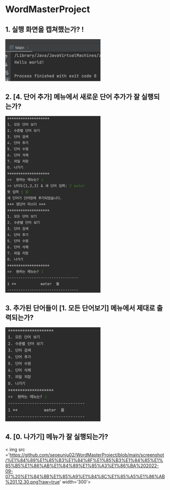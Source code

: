 # WordMasterProject

## 1. 실행 화면을 캡쳐했는가? !

<img src='https://github.com/seoeunju02/WordMasterProject/blob/main/screenshot/%E1%84%89%E1%85%B3%E1%84%8F%E1%85%B3%E1%84%85%E1%85%B5%E1%86%AB%E1%84%89%E1%85%A3%E1%86%BA%202022-09-07%20%E1%84%8B%E1%85%A9%E1%84%8C%E1%85%A5%E1%86%AB%2012.58.46.png?raw=true' width='300' >

## 2. [4. 단어 추가] 메뉴에서 새로운 단어 추가가 잘 실행되는가?
<img src ='https://github.com/seoeunju02/WordMasterProject/blob/main/screenshot/%E1%84%89%E1%85%B3%E1%84%8F%E1%85%B3%E1%84%85%E1%85%B5%E1%86%AB%E1%84%89%E1%85%A3%E1%86%BA%202022-09-07%20%E1%84%8B%E1%85%A9%E1%84%8C%E1%85%A5%E1%86%AB%201.10.56.png?raw=true' width='300'>

## 3. 추가된 단어들이 [1. 모든 단어보기] 메뉴에서 제대로 출력되는가?
<img src ='https://github.com/seoeunju02/WordMasterProject/blob/main/screenshot/%E1%84%89%E1%85%B3%E1%84%8F%E1%85%B3%E1%84%85%E1%85%B5%E1%86%AB%E1%84%89%E1%85%A3%E1%86%BA%202022-09-07%20%E1%84%8B%E1%85%A9%E1%84%8C%E1%85%A5%E1%86%AB%201.11.55.png?raw=true' width='300'>

## 4. [0. 나가기] 메뉴가 잘 실행되는가? 
< img src ='https://github.com/seoeunju02/WordMasterProject/blob/main/screenshot/%E1%84%89%E1%85%B3%E1%84%8F%E1%85%B3%E1%84%85%E1%85%B5%E1%86%AB%E1%84%89%E1%85%A3%E1%86%BA%202022-09-07%20%E1%84%8B%E1%85%A9%E1%84%8C%E1%85%A5%E1%86%AB%201.12.30.png?raw=true' width='300'>
